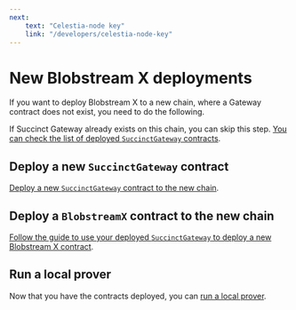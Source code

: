 ```yaml
---
next:
    text: "Celestia-node key"
    link: "/developers/celestia-node-key"
---
```


# New Blobstream X deployments

If you want to deploy Blobstream X to a new chain, where a Gateway 
contract does not exist, you need to do the following.

If Succinct Gateway already exists on this chain, you can skip
this step.
[You can check the list of deployed `SuccinctGateway` contracts](https://docs.succinct.xyz/platform/onchain-integration#succinctgateway).

## Deploy a new `SuccinctGateway` contract

[Deploy a new `SuccinctGateway` contract to the new chain](https://docs.succinct.xyz/platform/onchain-integration#gateway-deployment).

## Deploy a `BlobstreamX` contract to the new chain

[Follow the guide to use your deployed `SuccinctGateway` to deploy a new Blobstream X contract](https://github.com/succinctlabs/blobstreamx?tab=readme-ov-file#deploy-blobstream-x-contract).

## Run a local prover

Now that you have the contracts deployed, you can
[run a local prover](./requesting-data-commitment-ranges.md#local-proving).
